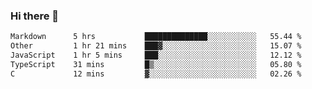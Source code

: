 ### Hi there 👋

<!--
**WShiBin/WShiBin** is a ✨ _special_ ✨ repository because its `README.md` (this file) appears on your GitHub profile.

Here are some ideas to get you started:

- 🔭 I’m currently working on ...
- 🌱 I’m currently learning ...
- 👯 I’m looking to collaborate on ...
- 🤔 I’m looking for help with ...
- 💬 Ask me about ...
- 📫 How to reach me: ...
- 😄 Pronouns: ...
- ⚡ Fun fact: ...
-->

<!--START_SECTION:waka-->

```txt
Markdown      5 hrs           ██████████████░░░░░░░░░░░   55.44 %
Other         1 hr 21 mins    ███▓░░░░░░░░░░░░░░░░░░░░░   15.07 %
JavaScript    1 hr 5 mins     ███░░░░░░░░░░░░░░░░░░░░░░   12.12 %
TypeScript    31 mins         █▒░░░░░░░░░░░░░░░░░░░░░░░   05.80 %
C             12 mins         ▓░░░░░░░░░░░░░░░░░░░░░░░░   02.26 %
```

<!--END_SECTION:waka-->
